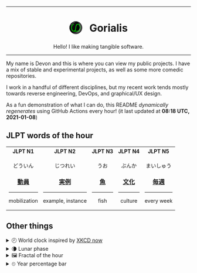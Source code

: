 ***

<h1 align="center">
<sub>
    <img src="readme/resources/avatar.png" height="36">
</sub>
&nbsp;
Gorialis
</h1>
<p align="center">
Hello! I like making tangible software.
</p>

***

My name is Devon and this is where you can view my public projects. I have a mix of stable and experimental projects, as well as some more comedic repositories.

I work in a handful of different disciplines, but my recent work tends mostly towards reverse engineering, DevOps, and graphical/UX design.

As a fun demonstration of what I can do, this README *dynamically regenerates* using GitHub Actions every hour! (it last updated at **08:18 UTC, 2021-01-08**)

<h2>JLPT words of the hour</h2>
<table>
    <tr>
        <th>JLPT N1</th>
        <th>JLPT N2</th>
        <th>JLPT N3</th>
        <th>JLPT N4</th>
        <th>JLPT N5</th>
    </tr>
    <tr>
        <td>
            <p align="center">どういん</p>
            <h3 align="center"><b><a href="https://jisho.org/search/%E5%8B%95%E5%93%A1">動員</a></b></h3>
            <hr>
            <p align="center">mobilization</p>
        </td>
        <td>
            <p align="center">じつれい</p>
            <h3 align="center"><b><a href="https://jisho.org/search/%E5%AE%9F%E4%BE%8B">実例</a></b></h3>
            <hr>
            <p align="center">example,<wbr> instance</p>
        </td>
        <td>
            <p align="center">うお</p>
            <h3 align="center"><b><a href="https://jisho.org/search/%E9%AD%9A">魚</a></b></h3>
            <hr>
            <p align="center">fish</p>
        </td>
        <td>
            <p align="center">ぶんか</p>
            <h3 align="center"><b><a href="https://jisho.org/search/%E6%96%87%E5%8C%96">文化</a></b></h3>
            <hr>
            <p align="center">culture</p>
        </td>
        <td>
            <p align="center">まいしゅう</p>
            <h3 align="center"><b><a href="https://jisho.org/search/%E6%AF%8E%E9%80%B1">毎週</a></b></h3>
            <hr>
            <p align="center">every week</p>
        </td>
    </tr>
</table>

<h2>Other things</h2>
<details>
<summary>🕗  World clock inspired by <a href="https://xkcd.com/now">XKCD now</a></summary>

> <img src="generated/now.png" width="512">

</details>
<details>
<summary>🌘 Lunar phase</summary>

The moon is approximately 85.58% through its phase (Waning Crescent).

</details>
<details>
<summary>&#x1f5bc; Fractal of the hour</summary>

> <img src="generated/fractal.png" width="512">

</details>
<details>
<summary>&#x23f2; Year percentage bar</summary>
<pre><code>2021 [▁▁▁▁▁▁▁▁▁▁▁▁▁▁▁▁▁▁▁▁] 2.01%</code></pre>
</details>

